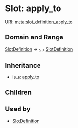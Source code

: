 # Slot: apply_to




URI: [meta:slot_definition_apply_to](https://w3id.org/biolink/biolinkml/meta/slot_definition_apply_to)
## Domain and Range

[SlotDefinition](SlotDefinition.md) ->  <sub>0..*</sub> [SlotDefinition](SlotDefinition.md)
## Inheritance

 *  is_a: [apply_to](apply_to.md)
## Children

## Used by

 * [SlotDefinition](SlotDefinition.md)
